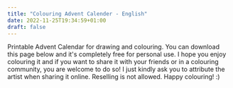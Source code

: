 ```yaml
---
title: "Colouring Advent Calender - English"
date: 2022-11-25T19:34:59+01:00
draft: false
---
```

Printable Advent Calendar for drawing and colouring. You can download this page below and it's completely free for personal use. I hope you enjoy colouring it and if you want to share it with your friends or in a colouring community, you are welcome to do so! I just kindly ask you to attribute the artist when sharing it online. Reselling is not allowed. Happy colouring! :)